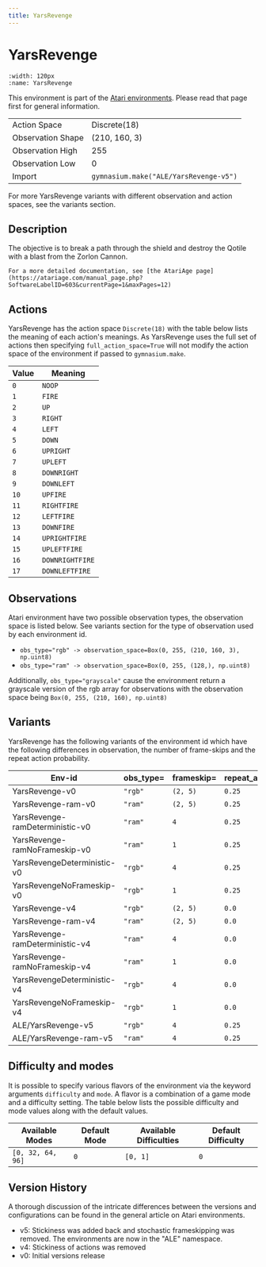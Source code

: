 ```yaml
---
title: YarsRevenge
---
```


# YarsRevenge

```{figure} ../../_static/videos/atari/yars_revenge.gif
:width: 120px
:name: YarsRevenge
```

This environment is part of the <a href='..'>Atari environments</a>. Please read that page first for general information.

|   |   |
|---|---|
| Action Space | Discrete(18) |
| Observation Shape | (210, 160, 3) |
| Observation High | 255 |
| Observation Low | 0  |
| Import | `gymnasium.make("ALE/YarsRevenge-v5")` |

For more YarsRevenge variants with different observation and action spaces, see the variants section.

## Description

The objective is to break a path through the shield and destroy the Qotile with a blast from the Zorlon Cannon.

    For a more detailed documentation, see [the AtariAge page](https://atariage.com/manual_page.php?SoftwareLabelID=603&currentPage=1&maxPages=12)

## Actions

YarsRevenge has the action space `Discrete(18)` with the table below lists the meaning of each action's meanings.
As YarsRevenge uses the full set of actions then specifying `full_action_space=True` will not modify the action space of the environment if passed to `gymnasium.make`.

| Value   | Meaning         |
|---------|-----------------|
| `0`     | `NOOP`          |
| `1`     | `FIRE`          |
| `2`     | `UP`            |
| `3`     | `RIGHT`         |
| `4`     | `LEFT`          |
| `5`     | `DOWN`          |
| `6`     | `UPRIGHT`       |
| `7`     | `UPLEFT`        |
| `8`     | `DOWNRIGHT`     |
| `9`     | `DOWNLEFT`      |
| `10`    | `UPFIRE`        |
| `11`    | `RIGHTFIRE`     |
| `12`    | `LEFTFIRE`      |
| `13`    | `DOWNFIRE`      |
| `14`    | `UPRIGHTFIRE`   |
| `15`    | `UPLEFTFIRE`    |
| `16`    | `DOWNRIGHTFIRE` |
| `17`    | `DOWNLEFTFIRE`  |

## Observations

Atari environment have two possible observation types, the observation space is listed below.
See variants section for the type of observation used by each environment id.

- `obs_type="rgb" -> observation_space=Box(0, 255, (210, 160, 3), np.uint8)`
- `obs_type="ram" -> observation_space=Box(0, 255, (128,), np.uint8)`

Additionally, `obs_type="grayscale"` cause the environment return a grayscale version of the rgb array for observations with the observation space being `Box(0, 255, (210, 160), np.uint8)`

## Variants

YarsRevenge has the following variants of the environment id which have the following differences in observation,
the number of frame-skips and the repeat action probability.

| Env-id                          | obs_type=   | frameskip=   | repeat_action_probability=   |
|---------------------------------|-------------|--------------|------------------------------|
| YarsRevenge-v0                  | `"rgb"`     | `(2, 5)`     | `0.25`                       |
| YarsRevenge-ram-v0              | `"ram"`     | `(2, 5)`     | `0.25`                       |
| YarsRevenge-ramDeterministic-v0 | `"ram"`     | `4`          | `0.25`                       |
| YarsRevenge-ramNoFrameskip-v0   | `"ram"`     | `1`          | `0.25`                       |
| YarsRevengeDeterministic-v0     | `"rgb"`     | `4`          | `0.25`                       |
| YarsRevengeNoFrameskip-v0       | `"rgb"`     | `1`          | `0.25`                       |
| YarsRevenge-v4                  | `"rgb"`     | `(2, 5)`     | `0.0`                        |
| YarsRevenge-ram-v4              | `"ram"`     | `(2, 5)`     | `0.0`                        |
| YarsRevenge-ramDeterministic-v4 | `"ram"`     | `4`          | `0.0`                        |
| YarsRevenge-ramNoFrameskip-v4   | `"ram"`     | `1`          | `0.0`                        |
| YarsRevengeDeterministic-v4     | `"rgb"`     | `4`          | `0.0`                        |
| YarsRevengeNoFrameskip-v4       | `"rgb"`     | `1`          | `0.0`                        |
| ALE/YarsRevenge-v5              | `"rgb"`     | `4`          | `0.25`                       |
| ALE/YarsRevenge-ram-v5          | `"ram"`     | `4`          | `0.25`                       |

## Difficulty and modes

It is possible to specify various flavors of the environment via the keyword arguments `difficulty` and `mode`.
A flavor is a combination of a game mode and a difficulty setting. The table below lists the possible difficulty and mode values
along with the default values.

| Available Modes   | Default Mode   | Available Difficulties   | Default Difficulty   |
|-------------------|----------------|--------------------------|----------------------|
| `[0, 32, 64, 96]` | `0`            | `[0, 1]`                 | `0`                  |

## Version History

A thorough discussion of the intricate differences between the versions and configurations can be found in the general article on Atari environments.

* v5: Stickiness was added back and stochastic frameskipping was removed. The environments are now in the "ALE" namespace.
* v4: Stickiness of actions was removed
* v0: Initial versions release
